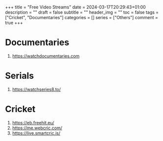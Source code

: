 +++
title = "Free Video Streams"
date = 2024-03-17T20:29:43+01:00
description = ""
draft = false
subtitle = ""
header_img = ""
toc = false
tags = ["Cricket", "Documentaries"]
categories = []
series = ["Others"]
comment = true
+++

# Documentaries
1. https://watchdocumentaries.com

# Serials
1. https://watchseries8.to/

# Cricket
1. https://eb.freehit.eu/
1. https://me.webcric.com/
1. https://live.smartcric.is/
